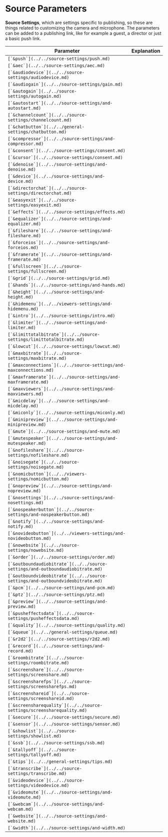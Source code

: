 # Source Parameters

**Source Settings**, which are settings specific to publishing, so these are things related to customizing the camera and microphone. The parameters can be added to a publishing link, like for example a guest, a director or just a basic push link.

| Parameter                                                                        | Explanation |
| -------------------------------------------------------------------------------- | ----------- |
| ``[`&push`](../../source-settings/push.md)``                                     |             |
| ``[`&aec`](../../source-settings/aec.md)``                                       |             |
| ``[`&audiodevice`](../../source-settings/audiodevice.md)``                       |             |
| ``[`&audiogain`](../../source-settings/gain.md)``                                |             |
| ``[`&autogain`](../../source-settings/autogain.md)``                             |             |
| ``[`&autostart`](../../source-settings/and-autostart.md)``                       |             |
| ``[`&channelcount`](../../source-settings/channelcount.md)``                     |             |
| ``[`&chatbutton`](../../general-settings/chatbutton.md)``                        |             |
| ``[`&compressor`](../../source-settings/and-compressor.md)``                     |             |
| ``[`&consent`](../../source-settings/consent.md)``                               |             |
| ``[`&cursor`](../../source-settings/consent.md)``                                |             |
| ``[`&denoise`](../../source-settings/and-denoise.md)``                           |             |
| ``[`&device`](../../source-settings/and-device.md)``                             |             |
| ``[`&directorchat`](../../source-settings/directorchat.md)``                     |             |
| ``[`&easyexit`](../../source-settings/easyexit.md)``                             |             |
| ``[`&effects`](../../source-settings/effects.md)``                               |             |
| ``[`&equalizer`](../../source-settings/and-equalizer.md)``                       |             |
| ``[`&fileshare`](../../source-settings/and-fileshare.md)``                       |             |
| ``[`&forceios`](../../source-settings/and-forceios.md)``                         |             |
| ``[`&framerate`](../../source-settings/and-framerate.md)``                       |             |
| ``[`&fullscreen`](../../source-settings/fullscreen.md)``                         |             |
| ``[`&grid`](../../source-settings/grid.md)``                                     |             |
| ``[`&hands`](../../source-settings/and-hands.md)``                               |             |
| ``[`&height`](../../source-settings/and-height.md)``                             |             |
| ``[`&hidemenu`](../../viewers-settings/and-hidemenu.md)``                        |             |
| ``[`&intro`](../../source-settings/intro.md)``                                   |             |
| ``[`&limiter`](../../source-settings/and-limiter.md)``                           |             |
| ``[`&limittotalbitrate`](../../source-settings/limittotalbitrate.md)``           |             |
| ``[`&lowcut`](../../source-settings/lowcut.md)``                                 |             |
| ``[`&maxbitrate`](../../source-settings/maxbitrate.md)``                         |             |
| ``[`&maxconnections`](../../source-settings/and-maxconnections.md)``             |             |
| ``[`&maxframerate`](../../source-settings/and-maxframerate.md)``                 |             |
| ``[`&maxviewers`](../../source-settings/and-maxviewers.md)``                     |             |
| ``[`&micdelay`](../../source-settings/and-micdelay.md)``                         |             |
| ``[`&miconly`](../../source-settings/miconly.md)``                               |             |
| ``[`&minipreview`](../../source-settings/and-minipreview.md)``                   |             |
| ``[`&mute`](../../source-settings/and-mute.md)``                                 |             |
| ``[`&mutespeaker`](../../source-settings/and-mutespeaker.md)``                   |             |
| ``[`&nofileshare`](../../source-settings/nofileshare.md)``                       |             |
| ``[`&noisegate`](../../source-settings/noisegate.md)``                           |             |
| ``[`&nomicbutton`](../../viewers-settings/nomicbutton.md)``                      |             |
| ``[`&nopreview`](../../source-settings/and-nopreview.md)``                       |             |
| ``[`&nosettings`](../../source-settings/and-nosettings.md)``                     |             |
| ``[`&nospeakerbutton`](../../source-settings/and-nospeakerbutton.md)``           |             |
| ``[`&notify`](../../source-settings/and-notify.md)``                             |             |
| ``[`&novideobutton`](../../viewers-settings/and-novideobutton.md)``              |             |
| ``[`&nowebsite`](../../source-settings/nowebsite.md)``                           |             |
| ``[`&order`](../../source-settings/order.md)``                                   |             |
| ``[`&outboundaudiobitrate`](../../source-settings/and-outboundaudiobitrate.md)`` |             |
| ``[`&outboundvideobitrate`](../../source-settings/and-outboundvideobitrate.md)`` |             |
| ``[`&pcm`](../../source-settings/and-pcm.md)``                                   |             |
| ``[`&ptz`](../../source-settings/ptz.md)``                                       |             |
| ``[`&preview`](../../source-settings/and-preview.md)``                           |             |
| ``[`&pusheffectsdata`](../../source-settings/pusheffectsdata.md)``               |             |
| ``[`&quality`](../../source-settings/quality.md)``                               |             |
| ``[`&queue`](../../general-settings/queue.md)``                                  |             |
| ``[`&r2d2`](../../source-settings/r2d2.md)``                                     |             |
| ``[`&record`](../../source-settings/and-record.md)``                             |             |
| ``[`&roombitrate`](../../source-settings/roombitrate.md)``                       |             |
| ``[`&screenshare`](../../source-settings/screenshare.md)``                       |             |
| ``[`&screensharefps`](../../source-settings/screensharefps.md)``                 |             |
| ``[`&screenshareid`](../../source-settings/screenshareid.md)``                   |             |
| ``[`&screensharequality`](../../source-settings/screensharequality.md)``         |             |
| ``[`&secure`](../../source-settings/secure.md)``                                 |             |
| ``[`&sensor`](../../source-settings/sensor.md)``                                 |             |
| ``[`&showlist`](../../source-settings/showlist.md)``                             |             |
| ``[`&ssb`](../../source-settings/ssb.md)``                                       |             |
| ``[`&tallyoff`](../../source-settings/tallyoff.md)``                             |             |
| ``[`&tips`](../../general-settings/tips.md)``                                    |             |
| ``[`&transcribe`](../../source-settings/transcribe.md)``                         |             |
| ``[`&videodevice`](../../source-settings/videodevice.md)``                       |             |
| ``[`&videomute`](../../source-settings/and-videomute.md)``                       |             |
| ``[`&webcam`](../../source-settings/and-webcam.md)``                             |             |
| ``[`&website`](../../source-settings/and-website.md)``                           |             |
| ``[`&width`](../../source-settings/and-width.md)``                               |             |
